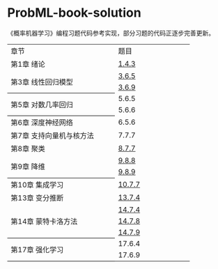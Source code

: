 # ProbML-book-solution

《概率机器学习》编程习题代码参考实现，部分习题的代码正逐步完善更新。

<table border=0 cellpadding=0 cellspacing=0 width=419 style='border-collapse:
 collapse;table-layout:fixed;width:314pt'>
 <col width=252 style='mso-width-source:userset;mso-width-alt:9216;width:189pt'>
 <col width=167 style='mso-width-source:userset;mso-width-alt:6107;width:125pt'>
 <tr height=20 style='height:15.0pt'>
  <td height=20 class=xl6530491 width=252 style='height:15.0pt;width:189pt'>&#31456;&#33410;</td>
  <td class=xl6630491 width=167 style='width:125pt'>&#39064;&#30446;</td>
 </tr>
 <tr height=20 style='height:15.0pt'>
  <td height=20 class=xl6730491 style='height:15.0pt'>&#31532;1&#31456;
  &#32490;&#35770;</td>
  <td class=xl6830491 width=167 style='width:125pt'><a
  href="https://github.com/rubbybbs/ProbML-book-solution/blob/main/ch01/1.4.3.ipynb"
  target="_parent">1.4.3</a></td>
 </tr>
 <tr height=20 style='height:15.0pt'>
  <td rowspan=2 height=40 class=xl7230491 style='border-bottom:.5pt solid black;
  height:30.0pt;border-top:none'>&#31532;3&#31456;
  &#32447;&#24615;&#22238;&#24402;&#27169;&#22411;<span
  style='mso-spacerun:yes'></span></td>
  <td class=xl6930491><a
  href="https://github.com/rubbybbs/ProbML-book-solution/blob/main/ch03/3.6.5.ipynb"
  target="_parent">3.6.5</a></td>
 </tr>
 <tr height=20 style='height:15.0pt'>
  <td height=20 class=xl6930491 style='height:15.0pt'><a
  href="https://github.com/rubbybbs/ProbML-book-solution/blob/main/ch03/3.6.9.ipynb"
  target="_parent">3.6.9</a></td>
 </tr>
 <tr height=20 style='height:15.0pt'>
  <td rowspan=2 height=40 class=xl7230491 style='border-bottom:.5pt solid black;
  height:30.0pt;border-top:none'>&#31532;5&#31456;
  &#23545;&#25968;&#20960;&#29575;&#22238;&#24402;</td>
  <td class=xl7030491>5.6.5</td>
 </tr>
 <tr height=20 style='height:15.0pt'>
  <td height=20 class=xl7030491 style='height:15.0pt'>5.6.6</td>
 </tr>
 <tr height=20 style='height:15.0pt'>
  <td height=20 class=xl6730491 style='height:15.0pt'>&#31532;6&#31456;
  &#28145;&#24230;&#31070;&#32463;&#32593;&#32476;</td>
  <td class=xl7030491>6.5.6</td>
 </tr>
 <tr height=20 style='height:15.0pt'>
  <td height=20 class=xl6730491 style='height:15.0pt'>&#31532;7&#31456;
  &#25903;&#25345;&#21521;&#37327;&#26426;&#19982;&#26680;&#26041;&#27861;</td>
  <td class=xl7030491>7.7.7</td>
 </tr>
 <tr height=20 style='height:15.0pt'>
  <td height=20 class=xl6730491 style='height:15.0pt'>&#31532;8&#31456;
  &#32858;&#31867;</td>
  <td class=xl6930491><a
  href="https://github.com/rubbybbs/ProbML-book-solution/blob/main/ch08/8.7.7.py"
  target="_parent">8.7.7</a></td>
 </tr>
 <tr height=20 style='height:15.0pt'>
  <td rowspan=2 height=40 class=xl7230491 style='border-bottom:.5pt solid black;
  height:30.0pt;border-top:none'>&#31532;9&#31456; &#38477;&#32500;</td>
  <td class=xl6930491><a
  href="https://github.com/rubbybbs/ProbML-book-solution/blob/main/ch09/9.8.8.py"
  target="_parent">9.8.8</a></td>
 </tr>
 <tr height=20 style='height:15.0pt'>
  <td height=20 class=xl6930491 style='height:15.0pt'><a
  href="https://github.com/rubbybbs/ProbML-book-solution/blob/main/ch09/9.8.9.py"
  target="_parent">9.8.9</a></td>
 </tr>
 <tr height=20 style='height:15.0pt'>
  <td height=20 class=xl6730491 style='height:15.0pt'>&#31532;10&#31456;
  &#38598;&#25104;&#23398;&#20064;</td>
  <td class=xl6930491><a
  href="https://github.com/rubbybbs/ProbML-book-solution/blob/main/ch10/10.7.7.m"
  target="_parent">10.7.7</a></td>
 </tr>
 <tr height=20 style='height:15.0pt'>
  <td height=20 class=xl6730491 style='height:15.0pt'>&#31532;13&#31456;
  &#21464;&#20998;&#25512;&#26029;</td>
  <td class=xl6930491><a
  href="https://github.com/rubbybbs/ProbML-book-solution/blob/main/ch13/13.7.4.ipynb"
  target="_parent">13.7.4</a></td>
 </tr>
 <tr height=20 style='height:15.0pt'>
  <td rowspan=3 height=60 class=xl7230491 style='border-bottom:.5pt solid black;
  height:45.0pt;border-top:none'>&#31532;14&#31456;
  &#33945;&#29305;&#21345;&#27931;&#26041;&#27861;</td>
  <td class=xl6930491><a
  href="https://github.com/rubbybbs/ProbML-book-solution/blob/main/ch14/14.7.4.ipynb"
  target="_parent">14.7.4</a></td>
 </tr>
 <tr height=20 style='height:15.0pt'>
  <td height=20 class=xl6930491 style='height:15.0pt'><a
  href="https://github.com/rubbybbs/ProbML-book-solution/blob/main/ch14/14.7.8.ipynb"
  target="_parent">14.7.8</a></td>
 </tr>
 <tr height=20 style='height:15.0pt'>
  <td height=20 class=xl6930491 style='height:15.0pt'><a
  href="https://github.com/rubbybbs/ProbML-book-solution/blob/main/ch14/14.7.9.ipynb"
  target="_parent">14.7.9</a></td>
 </tr>
 <tr height=20 style='height:15.0pt'>
  <td rowspan=2 height=40 class=xl7230491 style='border-bottom:.5pt solid black;
  height:30.0pt;border-top:none'>&#31532;17&#31456;
  &#24378;&#21270;&#23398;&#20064;</td>
  <td class=xl7030491>17.6.4</td>
 </tr>
 <tr height=20 style='height:15.0pt'>
  <td height=20 class=xl7030491 style='height:15.0pt'>17.6.9</td>
 </tr>
</table>
